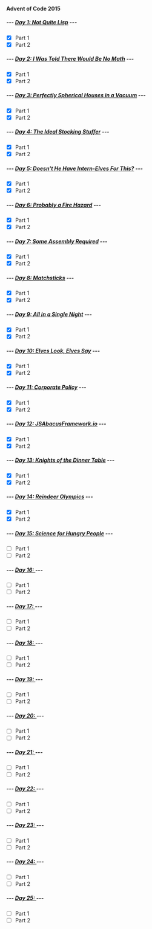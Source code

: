 #### Advent of Code 2015

##### --- [Day 1: Not Quite Lisp](d01) ---
- [x] Part 1
- [x] Part 2

##### --- [Day 2: I Was Told There Would Be No Math](d02) ---
- [x] Part 1
- [x] Part 2

##### --- [Day 3: Perfectly Spherical Houses in a Vacuum](d03) ---
- [x] Part 1
- [x] Part 2

##### --- [Day 4: The Ideal Stocking Stuffer](d04) ---
- [x] Part 1
- [x] Part 2

##### --- [Day 5: Doesn't He Have Intern-Elves For This?](d05) ---
- [x] Part 1
- [x] Part 2

##### --- [Day 6: Probably a Fire Hazard](d06) ---
- [x] Part 1
- [x] Part 2

##### --- [Day 7: Some Assembly Required](d07) ---
- [x] Part 1
- [x] Part 2

##### --- [Day 8: Matchsticks](d08) ---
- [x] Part 1
- [x] Part 2

##### --- [Day 9: All in a Single Night](d09) ---
- [x] Part 1
- [x] Part 2

##### --- [Day 10: Elves Look, Elves Say](d10) ---
- [x] Part 1
- [x] Part 2

##### --- [Day 11: Corporate Policy](d11) ---
- [x] Part 1
- [x] Part 2

##### --- [Day 12: JSAbacusFramework.io](d12) ---
- [x] Part 1
- [x] Part 2

##### --- [Day 13: Knights of the Dinner Table](d13) ---
- [x] Part 1
- [x] Part 2

##### --- [Day 14: Reindeer Olympics](d14) ---
- [x] Part 1
- [x] Part 2

##### --- [Day 15: Science for Hungry People](d15) ---
- [ ] Part 1
- [ ] Part 2

##### --- [Day 16: ](d16) ---
- [ ] Part 1
- [ ] Part 2

##### --- [Day 17: ](d17) ---
- [ ] Part 1
- [ ] Part 2

##### --- [Day 18: ](d18) ---
- [ ] Part 1
- [ ] Part 2

##### --- [Day 19: ](d19) ---
- [ ] Part 1
- [ ] Part 2

##### --- [Day 20: ](d20) ---
- [ ] Part 1
- [ ] Part 2

##### --- [Day 21: ](d21) ---
- [ ] Part 1
- [ ] Part 2

##### --- [Day 22: ](d22) ---
- [ ] Part 1
- [ ] Part 2

##### --- [Day 23: ](d23) ---
- [ ] Part 1
- [ ] Part 2

##### --- [Day 24: ](d24) ---
- [ ] Part 1
- [ ] Part 2

##### --- [Day 25: ](d25) ---
- [ ] Part 1
- [ ] Part 2
